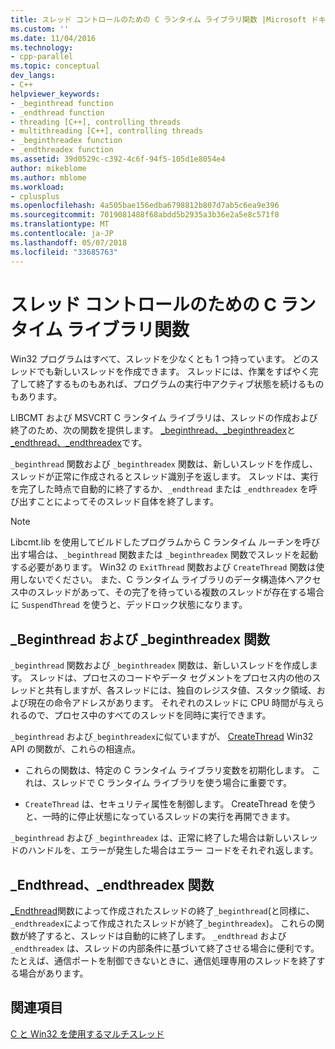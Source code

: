 ```yaml
---
title: スレッド コントロールのための C ランタイム ライブラリ関数 |Microsoft ドキュメント
ms.custom: ''
ms.date: 11/04/2016
ms.technology:
- cpp-parallel
ms.topic: conceptual
dev_langs:
- C++
helpviewer_keywords:
- _beginthread function
- _endthread function
- threading [C++], controlling threads
- multithreading [C++], controlling threads
- _beginthreadex function
- _endthreadex function
ms.assetid: 39d0529c-c392-4c6f-94f5-105d1e8054e4
author: mikeblome
ms.author: mblome
ms.workload:
- cplusplus
ms.openlocfilehash: 4a505bae156edba6798812b807d7ab5c6ea9e396
ms.sourcegitcommit: 7019081488f68abdd5b2935a3b36e2a5e8c571f8
ms.translationtype: MT
ms.contentlocale: ja-JP
ms.lasthandoff: 05/07/2018
ms.locfileid: "33685763"
---
```

# <a name="c-run-time-library-functions-for-thread-control"></a>スレッド コントロールのための C ランタイム ライブラリ関数
Win32 プログラムはすべて、スレッドを少なくとも 1 つ持っています。 どのスレッドでも新しいスレッドを作成できます。 スレッドには、作業をすばやく完了して終了するものもあれば、プログラムの実行中アクティブ状態を続けるものもあります。  
  
 LIBCMT および MSVCRT C ランタイム ライブラリは、スレッドの作成および終了のため、次の関数を提供します。 [_beginthread、_beginthreadex](../c-runtime-library/reference/beginthread-beginthreadex.md)と[_endthread、_endthreadex](../c-runtime-library/reference/endthread-endthreadex.md)です。  
  
 `_beginthread` 関数および `_beginthreadex` 関数は、新しいスレッドを作成し、スレッドが正常に作成されるとスレッド識別子を返します。 スレッドは、実行を完了した時点で自動的に終了するか、`_endthread` または `_endthreadex` を呼び出すことによってそのスレッド自体を終了します。  
  
> [!NOTE]
>  Libcmt.lib を使用してビルドしたプログラムから C ランタイム ルーチンを呼び出す場合は、`_beginthread` 関数または `_beginthreadex` 関数でスレッドを起動する必要があります。 Win32 の `ExitThread` 関数および `CreateThread` 関数は使用しないでください。 また、C ランタイム ライブラリのデータ構造体へアクセス中のスレッドがあって、その完了を待っている複数のスレッドが存在する場合に `SuspendThread` を使うと、デッドロック状態になります。  
  
##  <a name="_core_the__beginthread_function"></a> _Beginthread および _beginthreadex 関数  
 `_beginthread` 関数および `_beginthreadex` 関数は、新しいスレッドを作成します。 スレッドは、プロセスのコードやデータ セグメントをプロセス内の他のスレッドと共有しますが、各スレッドには、独自のレジスタ値、スタック領域、および現在の命令アドレスがあります。 それぞれのスレッドに CPU 時間が与えられるので、プロセス中のすべてのスレッドを同時に実行できます。  
  
 `_beginthread` および`_beginthreadex`に似ていますが、 [CreateThread](http://msdn.microsoft.com/library/windows/desktop/ms682453) Win32 API の関数が、これらの相違点。  
  
-   これらの関数は、特定の C ランタイム ライブラリ変数を初期化します。 これは、スレッドで C ランタイム ライブラリを使う場合に重要です。  
  
-   `CreateThread` は、セキュリティ属性を制御します。 CreateThread を使うと、一時的に停止状態になっているスレッドの実行を再開できます。  
  
 `_beginthread` および `_beginthreadex` は、正常に終了した場合は新しいスレッドのハンドルを、エラーが発生した場合はエラー コードをそれぞれ返します。  
  
##  <a name="_core_the__endthread_function"></a> _Endthread、_endthreadex 関数  
 [_Endthread](../c-runtime-library/reference/endthread-endthreadex.md)関数によって作成されたスレッドの終了`_beginthread`(と同様に、`_endthreadex`によって作成されたスレッドが終了`_beginthreadex`)。 これらの関数が終了すると、スレッドは自動的に終了します。 `_endthread` および `_endthreadex` は、スレッドの内部条件に基づいて終了させる場合に便利です。 たとえば、通信ポートを制御できないときに、通信処理専用のスレッドを終了する場合があります。  
  
## <a name="see-also"></a>関連項目  
 [C と Win32 を使用するマルチスレッド](../parallel/multithreading-with-c-and-win32.md)